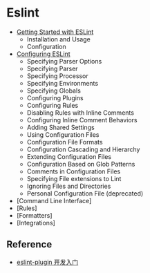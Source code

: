 # Eslint

- [Getting Started with ESLint](https://eslint.org/docs/user-guide/getting-started)
    - Installation and Usage
    - Configuration
- [Configuring ESLint](https://eslint.org/docs/user-guide/configuring)
    - Specifying Parser Options
    - Specifying Parser
    - Specifying Processor
    - Specifying Environments
    - Specifying Globals
    - Configuring Plugins
    - Configuring Rules
    - Disabling Rules with Inline Comments
    - Configuring Inline Comment Behaviors
    - Adding Shared Settings
    - Using Configuration Files
    - Configuration File Formats
    - Configuration Cascading and Hierarchy
    - Extending Configuration Files
    - Configuration Based on Glob Patterns
    - Comments in Configuration Files
    - Specifying File extensions to Lint
    - Ignoring Files and Directories
    - Personal Configuration File (deprecated)
- [Command Line Interface]
- [Rules]
- [Formatters]
- [Integrations]


<h2 id="Reference">Reference</h2>

- [eslint-plugin 开发入门](https://www.jianshu.com/p/f3fddccb059a)
